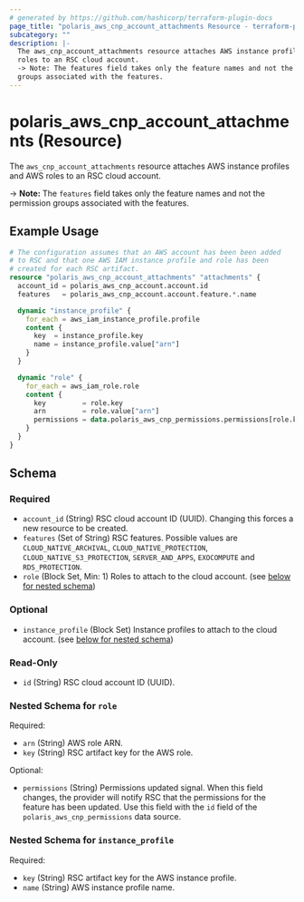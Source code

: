 ```yaml
---
# generated by https://github.com/hashicorp/terraform-plugin-docs
page_title: "polaris_aws_cnp_account_attachments Resource - terraform-provider-polaris"
subcategory: ""
description: |-
  The aws_cnp_account_attachments resource attaches AWS instance profiles and AWS
  roles to an RSC cloud account.
  -> Note: The features field takes only the feature names and not the permission
  groups associated with the features.
---
```


# polaris_aws_cnp_account_attachments (Resource)

The `aws_cnp_account_attachments` resource attaches AWS instance profiles and AWS
roles to an RSC cloud account.

-> **Note:** The `features` field takes only the feature names and not the permission
   groups associated with the features.

## Example Usage

```terraform
# The configuration assumes that an AWS account has been been added
# to RSC and that one AWS IAM instance profile and role has been
# created for each RSC artifact.
resource "polaris_aws_cnp_account_attachments" "attachments" {
  account_id = polaris_aws_cnp_account.account.id
  features   = polaris_aws_cnp_account.account.feature.*.name

  dynamic "instance_profile" {
    for_each = aws_iam_instance_profile.profile
    content {
      key  = instance_profile.key
      name = instance_profile.value["arn"]
    }
  }

  dynamic "role" {
    for_each = aws_iam_role.role
    content {
      key         = role.key
      arn         = role.value["arn"]
      permissions = data.polaris_aws_cnp_permissions.permissions[role.key].id
    }
  }
}
```

<!-- schema generated by tfplugindocs -->
## Schema

### Required

- `account_id` (String) RSC cloud account ID (UUID). Changing this forces a new resource to be created.
- `features` (Set of String) RSC features. Possible values are `CLOUD_NATIVE_ARCHIVAL`, `CLOUD_NATIVE_PROTECTION`, `CLOUD_NATIVE_S3_PROTECTION`, `SERVER_AND_APPS`, `EXOCOMPUTE` and `RDS_PROTECTION`.
- `role` (Block Set, Min: 1) Roles to attach to the cloud account. (see [below for nested schema](#nestedblock--role))

### Optional

- `instance_profile` (Block Set) Instance profiles to attach to the cloud account. (see [below for nested schema](#nestedblock--instance_profile))

### Read-Only

- `id` (String) RSC cloud account ID (UUID).

<a id="nestedblock--role"></a>
### Nested Schema for `role`

Required:

- `arn` (String) AWS role ARN.
- `key` (String) RSC artifact key for the AWS role.

Optional:

- `permissions` (String) Permissions updated signal. When this field changes, the provider will notify RSC that the permissions for the feature has been updated. Use this field with the `id` field of the `polaris_aws_cnp_permissions` data source.


<a id="nestedblock--instance_profile"></a>
### Nested Schema for `instance_profile`

Required:

- `key` (String) RSC artifact key for the AWS instance profile.
- `name` (String) AWS instance profile name.
